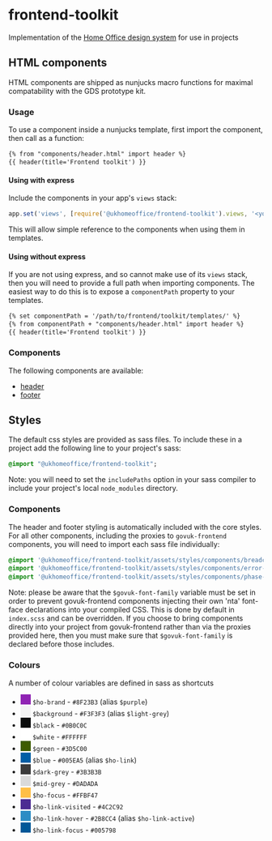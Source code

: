 # frontend-toolkit

Implementation of the [Home Office design system](https://github.com/UKHomeOffice/design-system) for use in projects

## HTML components

HTML components are shipped as nunjucks macro functions for maximal compatability with the GDS prototype kit.

### Usage

To use a component inside a nunjucks template, first import the component, then call as a function:

```
{% from "components/header.html" import header %}
{{ header(title='Frontend toolkit') }}
```

#### Using with express

Include the components in your app's `views` stack:

```js
app.set('views', [require('@ukhomeoffice/frontend-toolkit').views, '<your app views directory>']);
```

This will allow simple reference to the components when using them in templates.

#### Using without express

If you are not using express, and so cannot make use of its `views` stack, then you will need to provide a full path
when importing components. The easiest way to do this is to expose a `componentPath` property to your templates.

```
{% set componentPath = '/path/to/frontend/toolkit/templates/' %}
{% from componentPath + "components/header.html" import header %}
{{ header(title='Frontend toolkit') }}
```

### Components

The following components are available:

* [header](./docs/components/header.md)
* [footer](./docs/components/footer.md)

## Styles

The default css styles are provided as sass files. To include these in a project add the following line to your
project's sass:

```sass
@import "@ukhomeoffice/frontend-toolkit";
```

Note: you will need to set the `includePaths` option in your sass compiler to include your project's local
`node_modules` directory.

### Components

The header and footer styling is automatically included with the core styles. For all other components, including the
proxies to `govuk-frontend` components, you will need to import each sass file individually:

```sass
@import '@ukhomeoffice/frontend-toolkit/assets/styles/components/breadcrumbs';
@import '@ukhomeoffice/frontend-toolkit/assets/styles/components/error-summary';
@import '@ukhomeoffice/frontend-toolkit/assets/styles/components/phase-banner';
```

Note: please be aware that the `$govuk-font-family` variable must be set in order to prevent govuk-frontend components
injecting their own 'nta' font-face declarations into your compiled CSS. This is done by default in `index.scss` and can
be overridden. If you choose to bring components directly into your project from govuk-frontend rather than via the
proxies provided here, then you must make sure that `$govuk-font-family` is declared before those includes.

### Colours

A number of colour variables are defined in sass as shortcuts

* <img src="./docs/images/colours/ho-brand.svg" width="20" height="20" /> `$ho-brand` - `#8F23B3` (alias `$purple`)
* <img src="./docs/images/colours/background.svg" width="20" height="20" /> `$background` - `#F3F3F3` (alias `$light-grey`)
* <img src="./docs/images/colours/black.svg" width="20" height="20" /> `$black` - `#0B0C0C`
* <img src="./docs/images/colours/white.svg" width="20" height="20" /> `$white` - `#FFFFFF`
* <img src="./docs/images/colours/green.svg" width="20" height="20" /> `$green` - `#3D5C00`
* <img src="./docs/images/colours/blue.svg" width="20" height="20" /> `$blue` - `#005EA5` (alias `$ho-link`)
* <img src="./docs/images/colours/dark-grey.svg" width="20" height="20" /> `$dark-grey` - `#3B3B3B`
* <img src="./docs/images/colours/mid-grey.svg" width="20" height="20" /> `$mid-grey` - `#DADADA`
* <img src="./docs/images/colours/ho-focus.svg" width="20" height="20" /> `$ho-focus` - `#FFBF47`
* <img src="./docs/images/colours/ho-link-visited.svg" width="20" height="20" /> `$ho-link-visited` - `#4C2C92`
* <img src="./docs/images/colours/ho-link-hover.svg" width="20" height="20" /> `$ho-link-hover` - `#2B8CC4` (alias `$ho-link-active`)
* <img src="./docs/images/colours/ho-link-focus.svg" width="20" height="20" /> `$ho-link-focus` - `#005798`
